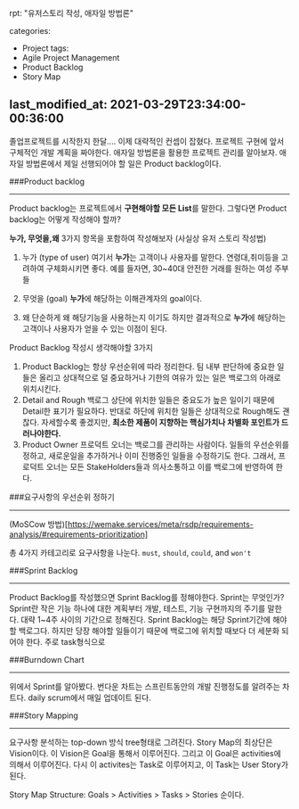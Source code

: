 rpt: "유저스토리 작성, 애자일 방법론"

categories:
  - Project
tags:
  - Agile Project Management
  - Product Backlog
  - Story Map

last_modified_at: 2021-03-29T23:34:00-00:36:00
---

졸업프로젝트를 시작한지 한달....
이제 대략적인 컨셉이 잡혔다. 
프로젝트 구현에 앞서 구체적인 개발 계획을 짜야한다.
애자일 방법론을 활용한 프로젝트 관리를 알아보자.
애자일 방법론에서 제일 선행되어야 할 일은 Product backlog이다.

###Product backlog
- - -
Product backlog는 프로젝트에서 **구현해야할 모든 List**를 말한다. 
그렇다면 Product backlog는 어떻게 작성해야 할까? 

**누가, 무엇을,왜** 3가지 항목을 포함하여 작성해보자 (사실상 유저 스토리 작성법)
1. 누가 (type of user)
여기서 **누가**는 고객이나 사용자를 말한다. 연령대,취미등을 고려하여 구체화시키면 좋다. 예를 들자면, 30~40대 안전한 거래를 원하는 여성 주부들
 
2. 무엇을 (goal)
**누가**에 해당하는 이해관계자의 goal이다.

3. 왜
단순하게 왜 해당기능을 사용하는지 이기도 하지만
결과적으로 **누가**에 해당하는 고객이나 사용자가 얻을 수 있는 이점이 된다.

Product Backlog 작성시 생각해야할 3가지
1. Product Backlog는 항상 우선순위에 따라 정리한다.
팀 내부 판단하에 중요한 일들은 올리고 상대적으로 덜 중요하거나 기한의 여유가 있는 일은 백로그의 아래로 위치시킨다.
2. Detail and Rough
백로그 상단에 위치한 일들은 중요도가 높은 일이기 때문에 Detail한 표기가 필요하다. 반대로 하단에 위치한 일들은 상대적으로
Rough해도 괜찮다. 자세할수록 좋겠지만, **최소한 제품이 지향하는 핵심가치나 차별화 포인트가 드러나야한다.**
3. Product Owner
프로덕트 오너는 백로그를 관리하는 사람이다. 일들의 우선순위를 정하고, 새로운일을 추가하거나 이미 진행중인 일들을 수정하기도 한다.
그래서, 프로덕트 오너는 모든 StakeHolders들과 의사소통하고 이를 백로그에 반영하여 한다.

###요구사항의 우선순위 정하기
- - -
(MoSCow 방법)[https://wemake.services/meta/rsdp/requirements-analysis/#requirements-prioritization]

총 4가지 카테고리로 요구사항을 나눈다.
`must`, `should`, `could`, and `won't`

###Sprint Backlog
- - -
Product Backlog를 작성했으면 Sprint Backlog를 정해야한다.
Sprint는 무엇인가? 
Sprint란 작은 기능 하나에 대한 계획부터 개발, 테스트, 기능 구현까지의 주기를 말한다.
대략 1~4주 사이의 기간으로 정해진다.
Sprint Backlog는 해당 Sprint기간에 해야할 백로그다.
하지만 당장 해야할 일들이기 때문에 백로그에 위치할 때보다 더 세분화 되어야 한다. 주로 task형식으로

###Burndown Chart
- - -
위에서 Sprint를 알아봤다. 번다운 차트는 스프린트동안의 개발 진행정도를 알려주는 차트다.
daily scrum에서 매일 업데이트 된다.

###Story Mapping
- - -
요구사항 분석하는 top-down 방식 tree형태로 그려진다. Story Map의 최상단은 Vision이다. 이 Vision은 Goal을 통해서 이루어진다.
그리고 이 Goal은 activities에 의해서 이루어진다. 다시 이 activites는 Task로 이루어지고, 이 Task는 User Story가 된다.

Story Map Structure: Goals > Activities > Tasks > Stories 순이다.

